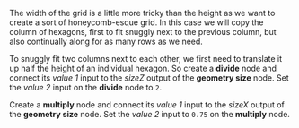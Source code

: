 The width of the grid is a little more tricky than the height as we want to create a sort of honeycomb-esque grid. In this case we will copy the column of hexagons, first to fit snuggly next to the previous column, but also continually along for as many rows as we need.

To snuggly fit two columns next to each other, we first need to translate it up half the height of an individual hexagon.  So create a **divide** node and connect its _value 1_ input to the _sizeZ_ output of the **geometry size** node. Set the _value 2_ input on the **divide** node to `2`.

Create a **multiply** node and connect its _value 1_ input to the _sizeX_ output of the **geometry size** node. Set the _value 2_ input to `0.75` on the **multiply** node.